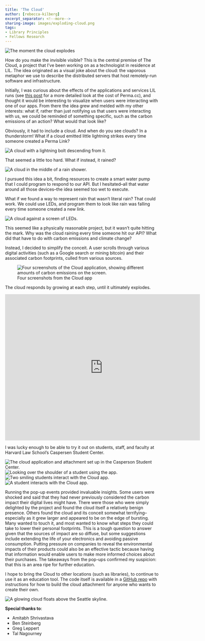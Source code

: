 ```yaml
---
title: 'The Cloud'
author: [rebecca-kilberg]
excerpt_separator: <!--more-->
sharing-image: images/exploding-cloud.png
tags:
- Library Principles
- Fellows Research
---
```


<img src="https://lil-blog-media.s3.amazonaws.com/exploding-cloud.webp" alt="The moment the cloud explodes"/>


How do you make the invisible visible? This is the central premise of The Cloud, a project that I’ve been working on as a technologist in residence at LIL. The idea originated as a visual joke about the cloud: the vaporous metaphor we use to describe the distributed servers that host remotely-run software and infrastructure.

<!--more-->

Initially, I was curious about the effects of the applications and services LIL runs (see [this post](https://lil.law.harvard.edu/blog/2024/02/08/the-cost-of-a-digital-archive/) for a more detailed look at the cost of Perma.cc), and thought it would be interesting to visualize when users were interacting with one of our apps. From there the idea grew and melded with my other interests: what if, rather than just notifying us that users were interacting with us, we could be reminded of something specific, such as the carbon emissions of an action? What would that look like?

Obviously, it had to include a cloud. And when do you see clouds? In a thunderstorm! What if a cloud emitted little lightning strikes every time someone created a Perma Link?


<img src="https://lil-blog-media.s3.amazonaws.com/LightningCloud.webp" alt="A cloud with a lightning bolt descending from it."/>

That seemed a little too hard. 
What if instead, it rained?

<img src="https://lil-blog-media.s3.amazonaws.com/RainyCloud.webp" alt="A cloud in the middle of a rain shower."/>

I pursued this idea a bit, finding resources to create a smart water pump that I could program to respond to our API. But I hesitated–all that water around all those devices–the idea seemed too wet to execute.

What if we found a way to represent rain that wasn’t literal rain? That could work. We could use LEDs, and program them to look like rain was falling every time someone created a new link.

<img src="https://lil-blog-media.s3.amazonaws.com/LEDCloud-small.webp" alt="A cloud against a screen of LEDs."/>

This seemed like a physically reasonable project, but it wasn’t quite hitting the mark. Why was the cloud raining every time someone hit our API? What did that have to do with carbon emissions and climate change?

Instead, I decided to simplify the conceit. A user scrolls through various digital activities (such as a Google search or mining bitcoin) and their associated carbon footprints, culled from various sources. 

<figure>
<img src="https://lil-blog-media.s3.amazonaws.com/sample-cloud.webp" alt="Four screenshots of the Cloud application, showing different amounts of carbon emissions on the screen."/>
<figcaption>Four screenshots from the Cloud app</figcaption>
</figure>

The cloud responds by growing at each step, until it ultimately explodes.

<div class="embed-container">
  <iframe src="https://player.vimeo.com/video/909284854"
          width="640"
          height="480"
          frameborder="0"
          webkitallowfullscreen
          mozallowfullscreen
          allowfullscreen>
  </iframe>
</div>

I was lucky enough to be able to try it out on students, staff, and faculty at Harvard Law School’s Caspersen Student Center.

<img src="https://lil-blog-media.s3.amazonaws.com/cloud_display.webp" alt="The cloud application and attachment set up in the Casperson Student Center."/>

<img src="https://lil-blog-media.s3.amazonaws.com/Overshoulder.webp" alt="Looking over the shoulder of a student using the app."/>

<img src="https://lil-blog-media.s3.amazonaws.com/student_1.webp" alt="Two smiling students interact with the Cloud app."/>

<img src="https://lil-blog-media.s3.amazonaws.com/student_2.webp" alt="A student interacts with the Cloud app."/>

Running the pop-up events provided invaluable insights. Some users were shocked and said that they had never previously considered the carbon impact their digital lives might have. There were those who were simply delighted by the project and found the cloud itself a relatively benign presence. Others found the cloud and its conceit somewhat terrifying–especially as it grew larger and appeared to be on the edge of bursting. Many wanted to touch it, and most wanted to know what steps they could take to lower their personal footprints. This is a tough question to answer given that the sources of impact are so diffuse, but some suggestions include extending the life of your electronics and avoiding passive consumption. Putting pressure on companies to reveal the environmental impacts of their products could also be an effective tactic because having that information would enable users to make more informed choices about their purchases. The takeaways from the pop-ups confirmed my suspicion: that this is an area ripe for further education.

I hope to bring the Cloud to other locations (such as libraries), to continue to use it as an education tool. The code itself is available in a [GitHub repo](https://github.com/harvard-lil/the-cloud) with instructions for how to build the cloud attachment for anyone who wants to create their own.

<img src="https://lil-blog-media.s3.amazonaws.com/Cloud2-print.webp" alt="A glowing cloud floats above the Seattle skyline."/>

**Special thanks to**:

* Amitabh Shrivastava
* Ben Steinberg
* Greg Leppert
* Tal Nagourney
